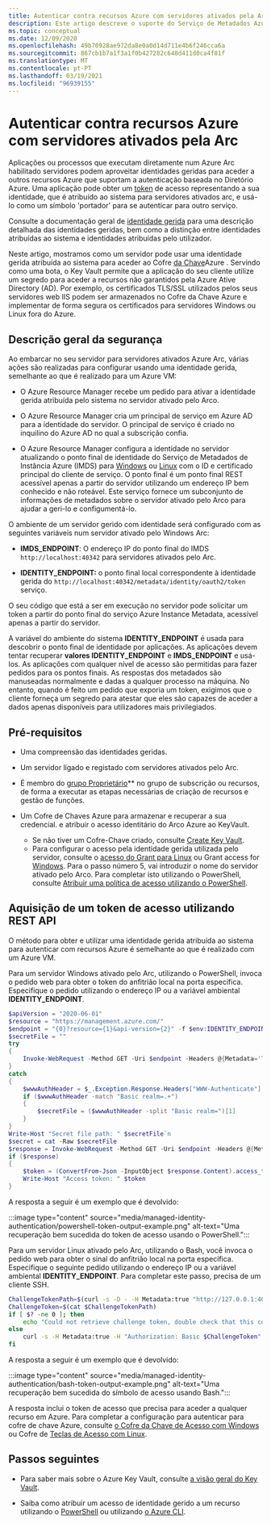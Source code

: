 ```yaml
---
title: Autenticar contra recursos Azure com servidores ativados pela Arc
description: Este artigo descreve o suporte do Serviço de Metadados Azure Instance para servidores ativados pelo Arc e como pode autenticar contra os recursos do Azure e locais usando um segredo.
ms.topic: conceptual
ms.date: 12/09/2020
ms.openlocfilehash: 49b70928ae972da8e0a0d14d711e4b6f246cca6a
ms.sourcegitcommit: 867cb1b7a1f3a1f0b427282c648d411d0ca4f81f
ms.translationtype: MT
ms.contentlocale: pt-PT
ms.lasthandoff: 03/19/2021
ms.locfileid: "96939155"
---
```

# <a name="authenticate-against-azure-resources-with-arc-enabled-servers"></a>Autenticar contra recursos Azure com servidores ativados pela Arc

Aplicações ou processos que executam diretamente num Azure Arc habilitado servidores podem aproveitar identidades geridas para aceder a outros recursos Azure que suportam a autenticação baseada no Diretório Azure. Uma aplicação pode obter um [token](../../active-directory/develop/developer-glossary.md#access-token) de acesso representando a sua identidade, que é atribuído ao sistema para servidores ativados arc, e usá-lo como um símbolo 'portador' para se autenticar para outro serviço.

Consulte a documentação geral de [identidade gerida](../../active-directory/managed-identities-azure-resources/overview.md) para uma descrição detalhada das identidades geridas, bem como a distinção entre identidades atribuídas ao sistema e identidades atribuídas pelo utilizador.

Neste artigo, mostramos como um servidor pode usar uma identidade gerida atribuída ao sistema para aceder ao Cofre [da Chave](../../key-vault/general/overview.md)Azure . Servindo como uma bota, o Key Vault permite que a aplicação do seu cliente utilize um segredo para aceder a recursos não garantidos pela Azure Ative Directory (AD). Por exemplo, os certificados TLS/SSL utilizados pelos seus servidores web IIS podem ser armazenados no Cofre da Chave Azure e implementar de forma segura os certificados para servidores Windows ou Linux fora do Azure.

## <a name="security-overview"></a>Descrição geral da segurança

Ao embarcar no seu servidor para servidores ativados Azure Arc, várias ações são realizadas para configurar usando uma identidade gerida, semelhante ao que é realizado para um Azure VM:

- O Azure Resource Manager recebe um pedido para ativar a identidade gerida atribuída pelo sistema no servidor ativado pelo Arco.

- O Azure Resource Manager cria um principal de serviço em Azure AD para a identidade do servidor. O principal de serviço é criado no inquilino do Azure AD no qual a subscrição confia.

- O Azure Resource Manager configura a identidade no servidor atualizando o ponto final de identidade do Serviço de Metadados de Instância Azure (IMDS) para [Windows](../../virtual-machines/windows/instance-metadata-service.md) ou [Linux](../../virtual-machines/linux/instance-metadata-service.md) com o ID e certificado principal do cliente de serviço. O ponto final é um ponto final REST acessível apenas a partir do servidor utilizando um endereço IP bem conhecido e não roteável. Este serviço fornece um subconjunto de informações de metadados sobre o servidor ativado pelo Arco para ajudar a geri-lo e configumentá-lo.

O ambiente de um servidor gerido com identidade será configurado com as seguintes variáveis num servidor ativado pelo Windows Arc:

- **IMDS_ENDPOINT**: O endereço IP do ponto final do IMDS `http://localhost:40342` para servidores ativados pelo Arc.

- **IDENTITY_ENDPOINT:** o ponto final local correspondente à identidade gerida do `http://localhost:40342/metadata/identity/oauth2/token` serviço.

O seu código que está a ser em execução no servidor pode solicitar um token a partir do ponto final do serviço Azure Instance Metadata, acessível apenas a partir do servidor.

A variável do ambiente do sistema **IDENTITY_ENDPOINT** é usada para descobrir o ponto final de identidade por aplicações. As aplicações devem tentar recuperar **valores IDENTITY_ENDPOINT** e **IMDS_ENDPOINT** e usá-los. As aplicações com qualquer nível de acesso são permitidas para fazer pedidos para os pontos finais. As respostas dos metadados são manuseadas normalmente e dadas a qualquer processo na máquina. No entanto, quando é feito um pedido que exporia um token, exigimos que o cliente forneça um segredo para atestar que eles são capazes de aceder a dados apenas disponíveis para utilizadores mais privilegiados.

## <a name="prerequisites"></a>Pré-requisitos

- Uma compreensão das identidades geridas.
- Um servidor ligado e registado com servidores ativados pelo Arc.
- É membro do [grupo Proprietário](../../role-based-access-control/built-in-roles.md#owner)** no grupo de subscrição ou recursos, de forma a executar as etapas necessárias de criação de recursos e gestão de funções.
- Um Cofre de Chaves Azure para armazenar e recuperar a sua credencial. e atribuir o acesso identitário do Arco Azure ao KeyVault.

    - Se não tiver um Cofre-Chave criado, consulte [Create Key Vault](../../active-directory/managed-identities-azure-resources/tutorial-windows-vm-access-nonaad.md#create-a-key-vault-).
    - Para configurar o acesso pela identidade gerida utilizada pelo servidor, consulte o [acesso do Grant para Linux](../../active-directory/managed-identities-azure-resources/tutorial-linux-vm-access-nonaad.md#grant-access) ou Grant access for [Windows](../../active-directory/managed-identities-azure-resources/tutorial-windows-vm-access-nonaad.md#grant-access). Para o passo número 5, vai introduzir o nome do servidor ativado pelo Arco. Para completar isto utilizando o PowerShell, consulte [Atribuir uma política de acesso utilizando o PowerShell](../../key-vault/general/assign-access-policy-powershell.md).

## <a name="acquiring-an-access-token-using-rest-api"></a>Aquisição de um token de acesso utilizando REST API

O método para obter e utilizar uma identidade gerida atribuída ao sistema para autenticar com recursos Azure é semelhante ao que é realizado com um Azure VM.

Para um servidor Windows ativado pelo Arc, utilizando o PowerShell, invoca o pedido web para obter o token do anfitrião local na porta específica. Especifique o pedido utilizando o endereço IP ou a variável ambiental **IDENTITY_ENDPOINT**.

```powershell
$apiVersion = "2020-06-01"
$resource = "https://management.azure.com/"
$endpoint = "{0}?resource={1}&api-version={2}" -f $env:IDENTITY_ENDPOINT,$resource,$apiVersion
$secretFile = ""
try
{
    Invoke-WebRequest -Method GET -Uri $endpoint -Headers @{Metadata='True'} -UseBasicParsing
}
catch
{
    $wwwAuthHeader = $_.Exception.Response.Headers["WWW-Authenticate"]
    if ($wwwAuthHeader -match "Basic realm=.+")
    {
        $secretFile = ($wwwAuthHeader -split "Basic realm=")[1]
    }
}
Write-Host "Secret file path: " $secretFile`n
$secret = cat -Raw $secretFile
$response = Invoke-WebRequest -Method GET -Uri $endpoint -Headers @{Metadata='True'; Authorization="Basic $secret"} -UseBasicParsing
if ($response)
{
    $token = (ConvertFrom-Json -InputObject $response.Content).access_token
    Write-Host "Access token: " $token
}
```

A resposta a seguir é um exemplo que é devolvido:

:::image type="content" source="media/managed-identity-authentication/powershell-token-output-example.png" alt-text="Uma recuperação bem sucedida do token de acesso usando o PowerShell.":::

Para um servidor Linux ativado pelo Arc, utilizando o Bash, você invoca o pedido web para obter o sinal do anfitrião local na porta específica. Especifique o seguinte pedido utilizando o endereço IP ou a variável ambiental **IDENTITY_ENDPOINT**. Para completar este passo, precisa de um cliente SSH.

```bash
ChallengeTokenPath=$(curl -s -D - -H Metadata:true "http://127.0.0.1:40342/metadata/identity/oauth2/token?api-version=2019-11-01&resource=https%3A%2F%2Fmanagement.azure.com" | grep Www-Authenticate | cut -d "=" -f 2 | tr -d "[:cntrl:]")
ChallengeToken=$(cat $ChallengeTokenPath)
if [ $? -ne 0 ]; then
    echo "Could not retrieve challenge token, double check that this command is run with root privileges."
else
    curl -s -H Metadata:true -H "Authorization: Basic $ChallengeToken" "http://127.0.0.1:40342/metadata/identity/oauth2/token?api-version=2019-11-01&resource=https%3A%2F%2Fmanagement.azure.com"
fi
```

A resposta a seguir é um exemplo que é devolvido:

:::image type="content" source="media/managed-identity-authentication/bash-token-output-example.png" alt-text="Uma recuperação bem sucedida do símbolo de acesso usando Bash.":::

A resposta inclui o token de acesso que precisa para aceder a qualquer recurso em Azure. Para completar a configuração para autenticar para cofre de chave Azure, consulte [o Cofre da Chave de Acesso com Windows](../../active-directory/managed-identities-azure-resources/tutorial-windows-vm-access-nonaad.md#access-data) ou Cofre de [Teclas de Acesso com Linux](../../active-directory/managed-identities-azure-resources/tutorial-linux-vm-access-nonaad.md#access-data).

## <a name="next-steps"></a>Passos seguintes

- Para saber mais sobre o Azure Key Vault, consulte [a visão geral do Key Vault](../../key-vault/general/overview.md).

- Saiba como atribuir um acesso de identidade gerido a um recurso utilizando o [PowerShell](../../active-directory/managed-identities-azure-resources/howto-assign-access-powershell.md) ou utilizando [o Azure CLI](../../active-directory/managed-identities-azure-resources/howto-assign-access-cli.md).